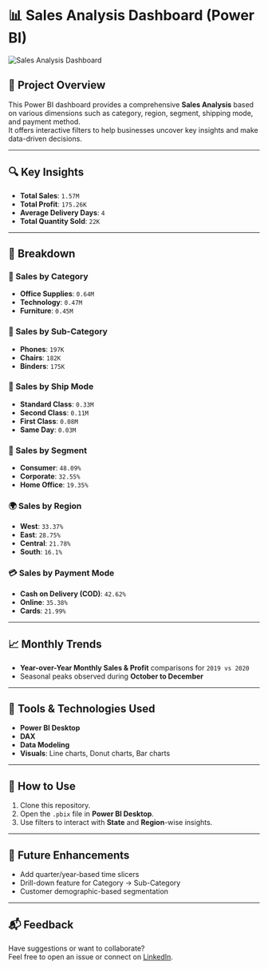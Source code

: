 # 📊 Sales Analysis Dashboard (Power BI)

![Sales Analysis Dashboard](./94604162-8ffb-477b-9e8e-86752efceac9.png)

## 💼 Project Overview

This Power BI dashboard provides a comprehensive **Sales Analysis** based on various dimensions such as category, region, segment, shipping mode, and payment method.  
It offers interactive filters to help businesses uncover key insights and make data-driven decisions.

---

## 🔍 Key Insights

- **Total Sales**: `1.57M`  
- **Total Profit**: `175.26K`  
- **Average Delivery Days**: `4`  
- **Total Quantity Sold**: `22K`

---

## 📂 Breakdown

### 📁 Sales by Category
- **Office Supplies**: `0.64M`
- **Technology**: `0.47M`
- **Furniture**: `0.45M`

### 🧩 Sales by Sub-Category
- **Phones**: `197K`
- **Chairs**: `182K`
- **Binders**: `175K`

### 🚚 Sales by Ship Mode
- **Standard Class**: `0.33M`
- **Second Class**: `0.11M`
- **First Class**: `0.08M`
- **Same Day**: `0.03M`

### 👥 Sales by Segment
- **Consumer**: `48.09%`
- **Corporate**: `32.55%`
- **Home Office**: `19.35%`

### 🌍 Sales by Region
- **West**: `33.37%`
- **East**: `28.75%`
- **Central**: `21.78%`
- **South**: `16.1%`

### 💳 Sales by Payment Mode
- **Cash on Delivery (COD)**: `42.62%`
- **Online**: `35.38%`
- **Cards**: `21.99%`

---

## 📈 Monthly Trends

- **Year-over-Year Monthly Sales & Profit** comparisons for `2019 vs 2020`
- Seasonal peaks observed during **October to December**

---

## 🧠 Tools & Technologies Used

- **Power BI Desktop**
- **DAX**
- **Data Modeling**
- **Visuals**: Line charts, Donut charts, Bar charts

---

## 🔗 How to Use

1. Clone this repository.
2. Open the `.pbix` file in **Power BI Desktop**.
3. Use filters to interact with **State** and **Region**-wise insights.

---

## 🚀 Future Enhancements

- Add quarter/year-based time slicers
- Drill-down feature for Category → Sub-Category
- Customer demographic-based segmentation

---

## 📬 Feedback

Have suggestions or want to collaborate?  
Feel free to open an issue or connect on [LinkedIn](www.linkedin.com/in/garima-singh-279014264).

